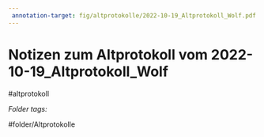 ```yaml
---
 annotation-target: fig/altprotokolle/2022-10-19_Altprotokoll_Wolf.pdf
---
```

# Notizen zum Altprotokoll vom 2022-10-19_Altprotokoll_Wolf
#altprotokoll



 *Folder tags:*

#folder/Altprotokolle